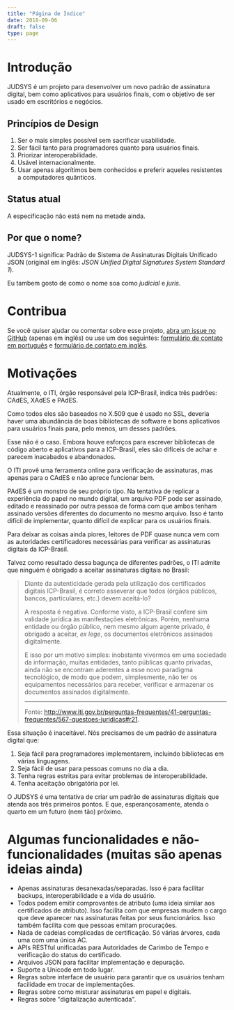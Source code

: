 ```yaml
---
title: "Página de Índice"
date: 2018-09-06
draft: false
type: page
---
```


# Introdução

JUDSYS é um projeto para desenvolver um novo padrão de assinatura digital, bem como aplicativos para usuários finais, com o objetivo de ser usado em escritórios e negócios.

## Princípios de Design

  1. Ser o mais simples possível sem sacrificar usabilidade.
  2. Ser fácil tanto para programadores quanto para usuários finais.
  3. Priorizar interoperabilidade.
  4. Usável internacionalmente.
  5. Usar apenas algorítimos bem conhecidos e preferir aqueles resistentes a computadores quânticos.

## Status atual

A especificação não está nem na metade ainda.

## Por que o nome?

JUDSYS-1 significa: Padrão de Sistema de Assinaturas Digitais Unificado JSON (original em inglês: *JSON Unified Digital Signatures System Standard 1*).

Eu tambem gosto de como o nome soa como *judicial* e *juris*.

# Contribua

Se você quiser ajudar ou comentar sobre esse projeto, [abra um issue no GitHub](https://github.com/JUDSYS/v1Spec/issues) (apenas em inglês) ou use um dos seguintes: [formulário de contato em português](https://goo.gl/forms/0ZvcYGGLDq9EA22C3) e [formulário de contato em inglês](https://goo.gl/forms/uijCieF4cWvsPTHX2).

# Motivações

Atualmente, o ITI, órgão responsável pela ICP-Brasil, indica três padrões: CAdES, XAdES e PAdES.

Como todos eles são baseados no X.509 que é usado no SSL, deveria haver uma abundância de boas bibliotecas de software e bons aplicativos para usuários finais para, pelo menos, um desses padrões. 

Esse não é o caso. Embora houve esforços para escrever bibliotecas de código aberto e aplicativos para a ICP-Brasil, eles são difíceis de achar e parecem inacabados e abandonados.

O ITI provê uma ferramenta online para verificação de assinaturas, mas apenas para o CAdES e não aprece funcionar bem.

PAdES é um monstro de seu próprio tipo. Na tentativa de replicar a experiência do papel no mundo digital, um arquivo PDF pode ser assinado, editado e reassinado por outra pessoa de forma com que ambos tenham assinado versões diferentes do documento no mesmo arquivo. Isso é tanto difícil de implementar, quanto difícil de explicar para os usuários finais.

Para deixar as coisas ainda piores, leitores de PDF quase nunca vem com as autoridades certificadores necessárias para verificar as assinaturas digitais da ICP-Brasil.

Talvez como resultado dessa bagunça de diferentes padrões, o ITI admite que ninguém é obrigado a aceitar assinaturas digitais no Brasil:

>Diante da autenticidade gerada pela utilização dos certificados digitais ICP-Brasil, é correto asseverar que todos (órgãos públicos, bancos, particulares, etc.) devem aceitá-lo?
>
>A resposta é negativa. Conforme visto, a ICP-Brasil confere sim validade jurídica às manifestações eletrônicas. Porém, nenhuma entidade ou órgão público, nem mesmo algum agente privado, é obrigado a aceitar, *ex lege*, os documentos eletrônicos assinados digitalmente.
>
>E isso por um motivo simples: inobstante vivermos em uma sociedade da informação, muitas entidades, tanto públicas quanto privadas, ainda não se encontram aderentes a esse novo paradigma tecnológico, de modo que podem, simplesmente, não ter os equipamentos necessários para receber, verificar e armazenar os documentos assinados digitalmente.  
>
>----
>
>Fonte: <http://www.iti.gov.br/perguntas-frequentes/41-perguntas-frequentes/567-questoes-juridicas#r21>.

Essa situação é inaceitável. Nós precisamos de um padrão de assinatura digital que:

1. Seja fácil para programadores implementarem, incluindo bibliotecas em várias linguagens.
2. Seja fácil de usar para pessoas comuns no dia a dia.
3. Tenha regras estritas para evitar problemas de interoperabilidade.
4. Tenha aceitação obrigatória por lei.

O JUDSYS é uma tentativa de criar um padrão de assinaturas digitais que atenda aos três primeiros pontos. E que, esperançosamente, atenda o quarto em um futuro (nem tão) próximo.

# Algumas funcionalidades e não-funcionalidades (muitas são apenas ideias ainda)

  * Apenas assinaturas desanexadas/separadas. Isso é para facilitar backups, interoperabilidade e a vida do usuário.
  * Todos podem emitir comprovantes de atributo (uma ideia similar aos certificados de atributo). Isso facilita com que empresas mudem o cargo que deve aparecer nas assinaturas feitas por seus funcionários. Isso também facilita com que pessoas emitam procurações.
  * Nada de cadeias complicadas de certificação. Só várias árvores, cada uma com uma única AC.
  * APIs RESTful unificadas para Autoridades de Carimbo de Tempo e verificação do status do certificado.
  * Arquivos JSON para facilitar implementação e depuração.
  * Suporte a Unicode em todo lugar.
  * Regras sobre interface de usuário para garantir que os usuários tenham facilidade em trocar de implementações.
  * Regras sobre como misturar assinaturas em papel e digitais.
  * Regras sobre "digitalização autenticada".